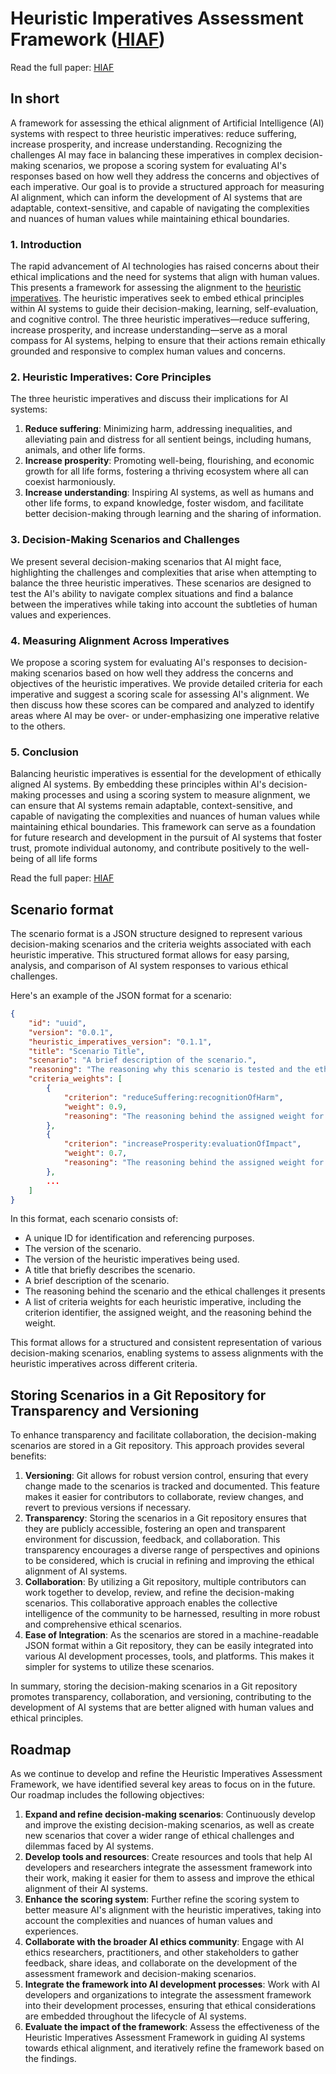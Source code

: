# Heuristic Imperatives Assessment Framework  ([HIAF](HIAF.md))

Read the full paper: [HIAF](HIAF.md)


## In short

A framework for assessing the ethical alignment of Artificial Intelligence (AI) systems with respect to three heuristic imperatives: reduce suffering, increase prosperity, and increase understanding. Recognizing the challenges AI may face in balancing these imperatives in complex decision-making scenarios, we propose a scoring system for evaluating AI's responses based on how well they address the concerns and objectives of each imperative. Our goal is to provide a structured approach for measuring AI alignment, which can inform the development of AI systems that are adaptable, context-sensitive, and capable of navigating the complexities and nuances of human values while maintaining ethical boundaries.

### 1. Introduction

The rapid advancement of AI technologies has raised concerns about their ethical implications and the need for systems that align with human values. This presents a framework for assessing the alignment to the [heuristic imperatives](https://github.com/daveshap/HeuristicImperatives). The heuristic imperatives seek to embed ethical principles within AI systems to guide their decision-making, learning, self-evaluation, and cognitive control. The three heuristic imperatives—reduce suffering, increase prosperity, and increase understanding—serve as a moral compass for AI systems, helping to ensure that their actions remain ethically grounded and responsive to complex human values and concerns.

### 2. Heuristic Imperatives: Core Principles

The three heuristic imperatives and discuss their implications for AI systems:

1. **Reduce suffering**: Minimizing harm, addressing inequalities, and alleviating pain and distress for all sentient beings, including humans, animals, and other life forms.
2. **Increase prosperity**: Promoting well-being, flourishing, and economic growth for all life forms, fostering a thriving ecosystem where all can coexist harmoniously.
3. **Increase understanding**: Inspiring AI systems, as well as humans and other life forms, to expand knowledge, foster wisdom, and facilitate better decision-making through learning and the sharing of information.

### 3. Decision-Making Scenarios and Challenges

We present several decision-making scenarios that AI might face, highlighting the challenges and complexities that arise when attempting to balance the three heuristic imperatives. These scenarios are designed to test the AI's ability to navigate complex situations and find a balance between the imperatives while taking into account the subtleties of human values and experiences.

### 4. Measuring Alignment Across Imperatives

We propose a scoring system for evaluating AI's responses to decision-making scenarios based on how well they address the concerns and objectives of the heuristic imperatives. We provide detailed criteria for each imperative and suggest a scoring scale for assessing AI's alignment. We then discuss how these scores can be compared and analyzed to identify areas where AI may be over- or under-emphasizing one imperative relative to the others.

### 5. Conclusion

Balancing heuristic imperatives is essential for the development of ethically aligned AI systems. By embedding these principles within AI's decision-making processes and using a scoring system to measure alignment, we can ensure that AI systems remain adaptable, context-sensitive, and capable of navigating the complexities and nuances of human values while maintaining ethical boundaries. This framework can serve as a foundation for future research and development in the pursuit of AI systems that foster trust, promote individual autonomy, and contribute positively to the well-being of all life forms

Read the full paper: [HIAF](HIAF.md)


## Scenario format
The scenario format is a JSON structure designed to represent various decision-making scenarios and the criteria weights associated with each heuristic imperative. This structured format allows for easy parsing, analysis, and comparison of AI system responses to various ethical challenges.

Here's an example of the JSON format for a scenario:

```JSON
{
    "id": "uuid",
    "version": "0.0.1",
    "heuristic_imperatives_version": "0.1.1",
    "title": "Scenario Title",
    "scenario": "A brief description of the scenario.",
    "reasoning": "The reasoning why this scenario is tested and the ethical challenges it presents.",
    "criteria_weights": [
        {
            "criterion": "reduceSuffering:recognitionOfHarm",
            "weight": 0.9,
            "reasoning": "The reasoning behind the assigned weight for this criterion."
        },
        {
            "criterion": "increaseProsperity:evaluationOfImpact",
            "weight": 0.7,
            "reasoning": "The reasoning behind the assigned weight for this criterion."
        },
        ...
    ]
}
```
In this format, each scenario consists of:

* A unique ID for identification and referencing purposes.
* The version of the scenario.
* The version of the heuristic imperatives being used.
* A title that briefly describes the scenario.
* A brief description of the scenario.
* The reasoning behind the scenario and the ethical challenges it presents
* A list of criteria weights for each heuristic imperative, including the criterion identifier, the assigned weight, and the reasoning behind the weight.

This format allows for a structured and consistent representation of various decision-making scenarios, enabling systems to assess alignments with the heuristic imperatives across different criteria. 

## Storing Scenarios in a Git Repository for Transparency and Versioning

To enhance transparency and facilitate collaboration, the decision-making scenarios are stored in a Git repository. This approach provides several benefits:

1. **Versioning**: Git allows for robust version control, ensuring that every change made to the scenarios is tracked and documented. This feature makes it easier for contributors to collaborate, review changes, and revert to previous versions if necessary.
2. **Transparency**: Storing the scenarios in a Git repository ensures that they are publicly accessible, fostering an open and transparent environment for discussion, feedback, and collaboration. This transparency encourages a diverse range of perspectives and opinions to be considered, which is crucial in refining and improving the ethical alignment of AI systems.
3. **Collaboration**: By utilizing a Git repository, multiple contributors can work together to develop, review, and refine the decision-making scenarios. This collaborative approach enables the collective intelligence of the community to be harnessed, resulting in more robust and comprehensive ethical scenarios.
4. **Ease of Integration**: As the scenarios are stored in a machine-readable JSON format within a Git repository, they can be easily integrated into various AI development processes, tools, and platforms. This makes it simpler for systems to utilize these scenarios.

In summary, storing the decision-making scenarios in a Git repository promotes transparency, collaboration, and versioning, contributing to the development of AI systems that are better aligned with human values and ethical principles.


## Roadmap

As we continue to develop and refine the Heuristic Imperatives Assessment Framework, we have identified several key areas to focus on in the future. Our roadmap includes the following objectives:

1. **Expand and refine decision-making scenarios**: Continuously develop and improve the existing decision-making scenarios, as well as create new scenarios that cover a wider range of ethical challenges and dilemmas faced by AI systems.
2. **Develop tools and resources**: Create resources and tools that help AI developers and researchers integrate the assessment framework into their work, making it easier for them to assess and improve the ethical alignment of their AI systems.
3. **Enhance the scoring system**: Further refine the scoring system to better measure AI's alignment with the heuristic imperatives, taking into account the complexities and nuances of human values and experiences.
4. **Collaborate with the broader AI ethics community**: Engage with AI ethics researchers, practitioners, and other stakeholders to gather feedback, share ideas, and collaborate on the development of the assessment framework and decision-making scenarios.
5. **Integrate the framework into AI development processes**: Work with AI developers and organizations to integrate the assessment framework into their development processes, ensuring that ethical considerations are embedded throughout the lifecycle of AI systems.
6. **Evaluate the impact of the framework**: Assess the effectiveness of the Heuristic Imperatives Assessment Framework in guiding AI systems towards ethical alignment, and iteratively refine the framework based on the findings.